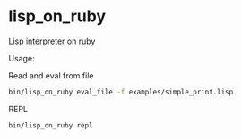 # lisp_on_ruby
Lisp interpreter on ruby

Usage:

Read and eval from file

```bash
bin/lisp_on_ruby eval_file -f examples/simple_print.lisp
```

REPL

```bash
bin/lisp_on_ruby repl
```
